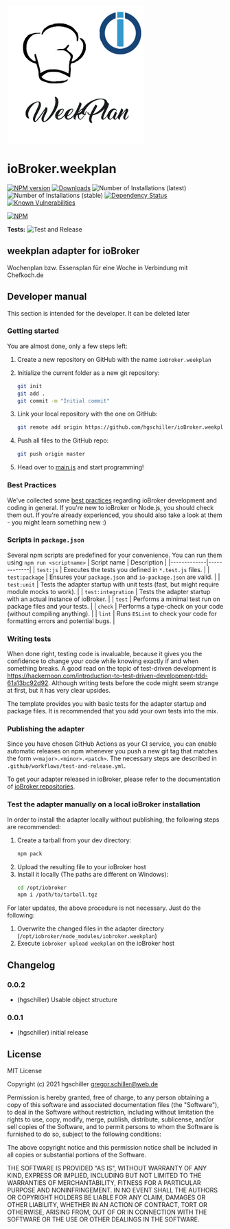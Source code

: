 ![Logo](admin/weekplan.png)
# ioBroker.weekplan

[![NPM version](http://img.shields.io/npm/v/iobroker.weekplan.svg)](https://www.npmjs.com/package/iobroker.weekplan)
[![Downloads](https://img.shields.io/npm/dm/iobroker.weekplan.svg)](https://www.npmjs.com/package/iobroker.weekplan)
![Number of Installations (latest)](http://iobroker.live/badges/weekplan-installed.svg)
![Number of Installations (stable)](http://iobroker.live/badges/weekplan-stable.svg)
[![Dependency Status](https://img.shields.io/david/hgschiller/iobroker.weekplan.svg)](https://david-dm.org/hgschiller/iobroker.weekplan)
[![Known Vulnerabilities](https://snyk.io/test/github/hgschiller/ioBroker.weekplan/badge.svg)](https://snyk.io/test/github/hgschiller/ioBroker.weekplan)

[![NPM](https://nodei.co/npm/iobroker.weekplan.png?downloads=true)](https://nodei.co/npm/iobroker.weekplan/)

**Tests:** ![Test and Release](https://github.com/hgschiller/ioBroker.weekplan/workflows/Test%20and%20Release/badge.svg)

## weekplan adapter for ioBroker

Wochenplan bzw. Essensplan für eine Woche in Verbindung mit Chefkoch.de

## Developer manual
This section is intended for the developer. It can be deleted later

### Getting started

You are almost done, only a few steps left:
1. Create a new repository on GitHub with the name `ioBroker.weekplan`
1. Initialize the current folder as a new git repository:  
    ```bash
    git init
    git add .
    git commit -m "Initial commit"
    ```
1. Link your local repository with the one on GitHub:  
    ```bash
    git remote add origin https://github.com/hgschiller/ioBroker.weekplan
    ```

1. Push all files to the GitHub repo:  
    ```bash
    git push origin master
    ```

1. Head over to [main.js](main.js) and start programming!

### Best Practices
We've collected some [best practices](https://github.com/ioBroker/ioBroker.repositories#development-and-coding-best-practices) regarding ioBroker development and coding in general. If you're new to ioBroker or Node.js, you should
check them out. If you're already experienced, you should also take a look at them - you might learn something new :)

### Scripts in `package.json`
Several npm scripts are predefined for your convenience. You can run them using `npm run <scriptname>`
| Script name | Description |
|-------------|-------------|
| `test:js` | Executes the tests you defined in `*.test.js` files. |
| `test:package` | Ensures your `package.json` and `io-package.json` are valid. |
| `test:unit` | Tests the adapter startup with unit tests (fast, but might require module mocks to work). |
| `test:integration` | Tests the adapter startup with an actual instance of ioBroker. |
| `test` | Performs a minimal test run on package files and your tests. |
| `check` | Performs a type-check on your code (without compiling anything). |
| `lint` | Runs `ESLint` to check your code for formatting errors and potential bugs. |

### Writing tests
When done right, testing code is invaluable, because it gives you the 
confidence to change your code while knowing exactly if and when 
something breaks. A good read on the topic of test-driven development 
is https://hackernoon.com/introduction-to-test-driven-development-tdd-61a13bc92d92. 
Although writing tests before the code might seem strange at first, but it has very 
clear upsides.

The template provides you with basic tests for the adapter startup and package files.
It is recommended that you add your own tests into the mix.

### Publishing the adapter
Since you have chosen GitHub Actions as your CI service, you can 
enable automatic releases on npm whenever you push a new git tag that matches the form 
`v<major>.<minor>.<patch>`. The necessary steps are described in `.github/workflows/test-and-release.yml`.

To get your adapter released in ioBroker, please refer to the documentation 
of [ioBroker.repositories](https://github.com/ioBroker/ioBroker.repositories#requirements-for-adapter-to-get-added-to-the-latest-repository).

### Test the adapter manually on a local ioBroker installation
In order to install the adapter locally without publishing, the following steps are recommended:
1. Create a tarball from your dev directory:  
    ```bash
    npm pack
    ```
1. Upload the resulting file to your ioBroker host
1. Install it locally (The paths are different on Windows):
    ```bash
    cd /opt/iobroker
    npm i /path/to/tarball.tgz
    ```

For later updates, the above procedure is not necessary. Just do the following:
1. Overwrite the changed files in the adapter directory (`/opt/iobroker/node_modules/iobroker.weekplan`)
1. Execute `iobroker upload weekplan` on the ioBroker host

## Changelog

### 0.0.2
* (hgschiller) Usable object structure
### 0.0.1
* (hgschiller) initial release

## License
MIT License

Copyright (c) 2021 hgschiller <gregor.schiller@web.de>

Permission is hereby granted, free of charge, to any person obtaining a copy
of this software and associated documentation files (the "Software"), to deal
in the Software without restriction, including without limitation the rights
to use, copy, modify, merge, publish, distribute, sublicense, and/or sell
copies of the Software, and to permit persons to whom the Software is
furnished to do so, subject to the following conditions:

The above copyright notice and this permission notice shall be included in all
copies or substantial portions of the Software.

THE SOFTWARE IS PROVIDED "AS IS", WITHOUT WARRANTY OF ANY KIND, EXPRESS OR
IMPLIED, INCLUDING BUT NOT LIMITED TO THE WARRANTIES OF MERCHANTABILITY,
FITNESS FOR A PARTICULAR PURPOSE AND NONINFRINGEMENT. IN NO EVENT SHALL THE
AUTHORS OR COPYRIGHT HOLDERS BE LIABLE FOR ANY CLAIM, DAMAGES OR OTHER
LIABILITY, WHETHER IN AN ACTION OF CONTRACT, TORT OR OTHERWISE, ARISING FROM,
OUT OF OR IN CONNECTION WITH THE SOFTWARE OR THE USE OR OTHER DEALINGS IN THE
SOFTWARE.